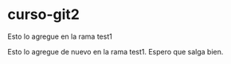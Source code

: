 # curso-git2
Esto lo agregue en la rama test1

Esto lo agregue de nuevo en la rama test1. Espero que salga bien.
